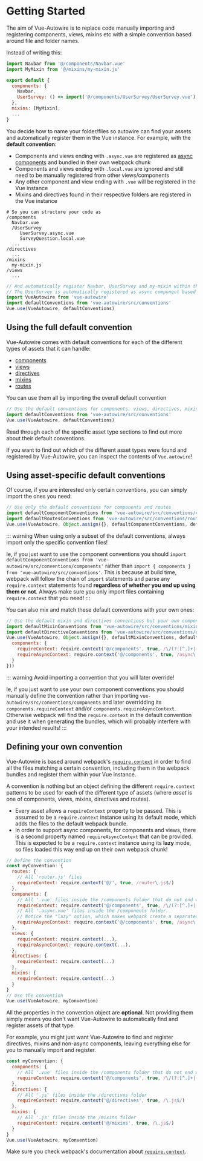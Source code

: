 # Getting Started

The aim of Vue-Autowire is to replace code manually importing and registering components, views, mixins etc with a simple convention based around file and folder names.

Instead of writing this:

```js
import Navbar from '@/components/Navbar.vue'
import MyMixin from '@/mixins/my-mixin.js'

export default {
  components: {
    Navbar,
    UserSurvey: () => import('@/components/UserSurvey/UserSurvey.vue')
  },
  mixins: [MyMixin],
  ...
}
```

You decide how to name your folder/files so autowire can find your assets and automatically register them in the Vue instance.
For example, with the **default convention**:
- Components and views ending with `.async.vue` are registered as [async components](https://vuejs.org/v2/guide/components-dynamic-async.html#Async-Components) and bundled in their own webpack chunk
- Components and views ending with `.local.vue` are ignored and still need to be manually registered from other views/components
- Any other component and view ending with `.vue` will be registered in the Vue instance
- Mixins and directives found in their respective folders are registered in the Vue instance

```
# So you can structure your code as
/components
  Navbar.vue
  /UserSurvey
     UserSurvey.async.vue
     SurveyQuestion.local.vue
  ...
/directives
  ...
/mixins
  my-mixin.js
/views
  ...
```
```js
// And automatically register Navbar, UserSurvey and my-mixin within the Vue instance
// The UserSurvey is automatically registered as async component based on its file name!
import VueAutowire from 'vue-autowire'
import defaultConventions from 'vue-autowire/src/conventions'
Vue.use(VueAutowire, defaultConventions)
```

## Using the full default convention
Vue-Autowire comes with default conventions for each of the different types of assets that it can handle:
- [components](./components.md)
- [views](./views.md)
- [directives](./directives.md)
- [mixins](./mixins.md)
- [routes](./routes.md)

You can use them all by importing the overall default convention
```js
// Use the default conventions for components, views, directives, mixins and routes
import defaultConventions from 'vue-autowire/src/conventions'
Vue.use(VueAutowire, defaultConventions)
```

Read through each of the specific asset type sections to find out more about their default conventions.

If you want to find out which of the different asset types were found and registered by Vue-Autowire, you can inspect the contents of `Vue.autowire`!

## Using asset-specific default conventions
Of course, if you are interested only certain conventions, you can simply import the ones you need:
```js
// Use only the default conventions for components and routes
import defaultComponentConventions from 'vue-autowire/src/conventions/components'
import defaultRoutesConventions from 'vue-autowire/src/conventions/routes'
Vue.use(VueAutowire, Object.assign({}, defaultComponentConventions, defaultRoutesConventions))
```

::: warning
When using only a subset of the default conventions, always import only the specific convention files!

Ie, if you just want to use the component conventions you should `import defaultComponentConventions from 'vue-autowire/src/conventions/components'` rather than `import { components } from 'vue-autowire/src/conventions'`.
This is because at build time, webpack will follow the chain of `import` statements and parse any `require.context` statements found **regardless of whether you end up using them or not**.
Always make sure you only import files containing `require.context` that you need!
:::

You can also mix and match these default conventions with your own ones:
```js
// Use the default mixin and directives conventions but your own components conventions
import defaultMixinConventions from 'vue-autowire/src/conventions/mixins'
import defaultDirectiveConventions from 'vue-autowire/src/conventions/directives'
Vue.use(VueAutowire, Object.assign({}, defaultMixinConventions, defaultDirectiveConventions, {
  components: {
    requireContext: require.context('@/components', true, /\/(?:[^.]+|(?!\.local\.vue$)|(?!\.async\.vue$))\.vue$/),
    requireAsyncContext: require.context('@/components', true, /async\.vue$/, 'lazy')
  }
}))
```

::: warning
Avoid importing a convention that you will later override!

Ie, if you just want to use your own component conventions you should
manually define the convention rather than importing  `vue-autowire/src/conventions/components` and later overridding its
`components.requireContext` and/or `components.requireAsyncContext`.
Otherwise webpack will find the `require.context` in the default convention and use it when generating the bundles, which will probably
interfere with your intended results!
:::

## Defining your own convention

Vue-Autowire is based around webpack's [`require.context`](https://webpack.js.org/api/module-methods/#requirecontext) in order to find all the files matching a certain convention, including them in the webpack bundles and register them within your Vue instance.

A convention is nothing but an object defining the different `require.context` patterns to be used for each of the different type of assets (where _asset_ is one of components, views, mixins, directives and routes).
- Every asset allows a `requireContext` property to be passed. This is assumed to be a `require.context` instance using its default mode, which adds the files to the default webpack bundle.
- In order to support async components, for components and views, there is a second property named `requireAsyncContext` that can be provided. This is expected to be a `require.context` instance using its **lazy** mode, so files loaded this way end up on their own webpack chunk!

```js
// Define the convention
const myConvention: {
  routes: {
    // All 'router.js' files
    requireContext: require.context('@/', true, /router\.js$/)
  },
  components: {
    // All '.vue' files inside the /components folder that do not end with '.local.vue' nor '.async.vue'
    requireContext: require.context('@/components', true, /\/(?:[^.]+|(?!\.local\.vue$)|(?!\.async\.vue$))\.vue$/),
    // All '.async.vue' files inside the /components folder.
    // Notice the "lazy" option, which makes webpack create a separated chunk for each of them
    requireAsyncContext: require.context('@/components', true, /async\.vue$/, 'lazy')
  },
  views: {
    requireContext: require.context(...),
    requireAsyncContext: require.context(...),
  },
  directives: {
    requireContext: require.context(...)
  },
  mixins: {
    requireContext: require.context(...)
  }
}
// Use the convention
Vue.use(VueAutowire, myConvention)
```

All the properties in the convention object are **optional**. Not providing them simply means you don't want Vue-Autowire to automatically find and register assets of that type.

For example, you might just want Vue-Autowire to find and register directives, mixins and non-async components, leaving everything else for you to manually import and register.
```js
const myConvention: {
  components: {
    // All '.vue' files inside the /components folder that do not end with '.local.vue' nor '.async.vue'
    requireContext: require.context('@/components', true, /\/(?:[^.]+|(?!\.local\.vue$)|(?!\.async\.vue$))\.vue$/),
  },
  directives: {
    // All '.js' files inside the /directives folder
    requireContext: require.context('@/directives', true, /\.js$/)
  },
  mixins: {
    // All '.js' files inside the /mixins folder
    requireContext: require.context('@/mixins', true, /\.js$/)
  }
}
Vue.use(VueAutowire, myConvention)
```

Make sure you check webpack's documentation about [`require.context`](https://webpack.js.org/api/module-methods/#requirecontext).
